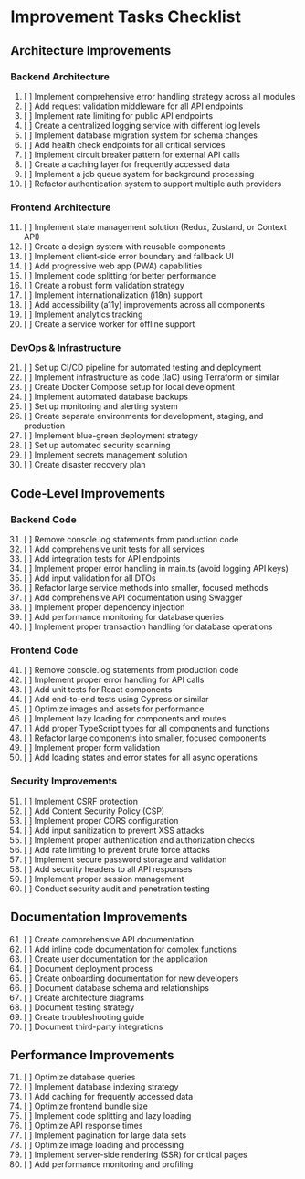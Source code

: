 # Improvement Tasks Checklist

## Architecture Improvements

### Backend Architecture
1. [ ] Implement comprehensive error handling strategy across all modules
2. [ ] Add request validation middleware for all API endpoints
3. [ ] Implement rate limiting for public API endpoints
4. [ ] Create a centralized logging service with different log levels
5. [ ] Implement database migration system for schema changes
6. [ ] Add health check endpoints for all critical services
7. [ ] Implement circuit breaker pattern for external API calls
8. [ ] Create a caching layer for frequently accessed data
9. [ ] Implement a job queue system for background processing
10. [ ] Refactor authentication system to support multiple auth providers

### Frontend Architecture
11. [ ] Implement state management solution (Redux, Zustand, or Context API)
12. [ ] Create a design system with reusable components
13. [ ] Implement client-side error boundary and fallback UI
14. [ ] Add progressive web app (PWA) capabilities
15. [ ] Implement code splitting for better performance
16. [ ] Create a robust form validation strategy
17. [ ] Implement internationalization (i18n) support
18. [ ] Add accessibility (a11y) improvements across all components
19. [ ] Implement analytics tracking
20. [ ] Create a service worker for offline support

### DevOps & Infrastructure
21. [ ] Set up CI/CD pipeline for automated testing and deployment
22. [ ] Implement infrastructure as code (IaC) using Terraform or similar
23. [ ] Create Docker Compose setup for local development
24. [ ] Implement automated database backups
25. [ ] Set up monitoring and alerting system
26. [ ] Create separate environments for development, staging, and production
27. [ ] Implement blue-green deployment strategy
28. [ ] Set up automated security scanning
29. [ ] Implement secrets management solution
30. [ ] Create disaster recovery plan

## Code-Level Improvements

### Backend Code
31. [ ] Remove console.log statements from production code
32. [ ] Add comprehensive unit tests for all services
33. [ ] Add integration tests for API endpoints
34. [ ] Implement proper error handling in main.ts (avoid logging API keys)
35. [ ] Add input validation for all DTOs
36. [ ] Refactor large service methods into smaller, focused methods
37. [ ] Add comprehensive API documentation using Swagger
38. [ ] Implement proper dependency injection
39. [ ] Add performance monitoring for database queries
40. [ ] Implement proper transaction handling for database operations

### Frontend Code
41. [ ] Remove console.log statements from production code
42. [ ] Implement proper error handling for API calls
43. [ ] Add unit tests for React components
44. [ ] Add end-to-end tests using Cypress or similar
45. [ ] Optimize images and assets for performance
46. [ ] Implement lazy loading for components and routes
47. [ ] Add proper TypeScript types for all components and functions
48. [ ] Refactor large components into smaller, focused components
49. [ ] Implement proper form validation
50. [ ] Add loading states and error states for all async operations

### Security Improvements
51. [ ] Implement CSRF protection
52. [ ] Add Content Security Policy (CSP)
53. [ ] Implement proper CORS configuration
54. [ ] Add input sanitization to prevent XSS attacks
55. [ ] Implement proper authentication and authorization checks
56. [ ] Add rate limiting to prevent brute force attacks
57. [ ] Implement secure password storage and validation
58. [ ] Add security headers to all API responses
59. [ ] Implement proper session management
60. [ ] Conduct security audit and penetration testing

## Documentation Improvements

61. [ ] Create comprehensive API documentation
62. [ ] Add inline code documentation for complex functions
63. [ ] Create user documentation for the application
64. [ ] Document deployment process
65. [ ] Create onboarding documentation for new developers
66. [ ] Document database schema and relationships
67. [ ] Create architecture diagrams
68. [ ] Document testing strategy
69. [ ] Create troubleshooting guide
70. [ ] Document third-party integrations

## Performance Improvements

71. [ ] Optimize database queries
72. [ ] Implement database indexing strategy
73. [ ] Add caching for frequently accessed data
74. [ ] Optimize frontend bundle size
75. [ ] Implement code splitting and lazy loading
76. [ ] Optimize API response times
77. [ ] Implement pagination for large data sets
78. [ ] Optimize image loading and processing
79. [ ] Implement server-side rendering (SSR) for critical pages
80. [ ] Add performance monitoring and profiling

